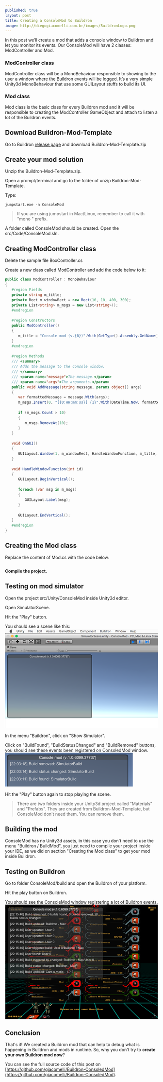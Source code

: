 ```yaml
---
published: true
layout: post
title: Creating a ConsoleMod to Buildron
image: http://diegogiacomelli.com.br/images/BuildronLogo.png
---
```

In this post we’ll create a mod that adds a console window to Buildron and let you monitor its events. Our ConsoleMod will have 2 classes: ModController and Mod.

### ModController class
ModController class will be a MonoBehaviour responsible to showing to the user a window where the Buildron events will be logged. It’s a very simple Unity3d MonoBehaviour that use some GUILayout stuffs to build its UI.

### Mod class
Mod class is the basic class for every Buildron mod and it will be responsible to creating the ModController GameObject and attach to listen a lot of the Buildron events.

## Download Buildron-Mod-Template
Go to Buildron [release page](https://github.com/skahal/Buildron/releases) and download Buildron-Mod-Template.zip

## Create your mod solution
Unzip the Buildron-Mod-Template.zip.

Open a prompt/terminal and go to the folder of unzip Buildron-Mod-Template.

Type:

```shell
jumpstart.exe -n ConsoleMod
```

> If you are using jumpstart in Mac/Linux, remember to call it with "mono " prefix.


A folder called ConsoleMod should be created. Open the src/Code/ConsoleMod.sln.

## Creating ModController class
Delete the sample file BoxController.cs

Create a new class called ModController and add the code below to it:

```csharp
public class ModController : MonoBehaviour
{
   #region Fields
   private string m_title;
   private Rect m_windowRect = new Rect(10, 10, 400, 300);
   private List<string> m_msgs = new List<string>();
   #endregion

   #region Constructors
   public ModController()
   {
      m_title = "Console mod (v.{0})".With(GetType().Assembly.GetName().Version);
   }
   #endregion

   #region Methods    
   /// <summary>
   /// Adds the message to the console window.
   /// </summary>
   /// <param name="message">The message.</param>
   /// <param name="args">The arguments.</param>
   public void AddMessage(string message, params object[] args)
   {
      var formattedMessage = message.With(args);
      m_msgs.Insert(0, "[{0:HH:mm:ss}] {1}".With(DateTime.Now, formattedMessage));

      if (m_msgs.Count > 10)
      {
         m_msgs.RemoveAt(10);
      }
   }

   void OnGUI()
   {
      GUILayout.Window(1, m_windowRect, HandleWindowFunction, m_title, GUILayout.MinWidth(100), GUILayout.MinHeight(100));
   }

   void HandleWindowFunction(int id)
   {
      GUILayout.BeginVertical();

      foreach (var msg in m_msgs)
      {
         GUILayout.Label(msg);
      }

      GUILayout.EndVertical();
   }
   #endregion
}
```

## Creating the Mod class
Replace the content of Mod.cs with the code below:

```csharp

```

**Compile the project.**


## Testing on mod simulator
Open the project src/Unity/ConsoleMod inside Unity3d editor.

Open SimulatorScene.

Hit the "Play" button.

You should see a scene like this:
![](../images/ConsoleMod-SimulationScene-opened.png)

In the menu "Buildron", click on "Show Simulator".

Click on "BuildFound", "BuildStatusChanged" and "BuildRemoved" buttons, you should see these events been registered on ConsoledMod window.
![](../images/ConsoleMod-SimulationScene-events-registered.png)

Hit the "Play" button again to stop playing the scene.

> There are two folders inside your Unity3d project called "Materials" and "Prefabs". They are created from Buildron-Mod-Template, but ConsoleMod don't need them. You can remove them.

## Building the mod
ConsoleMod has no Unity3d assets, in this case you don't need to use the menu "Buildron / BuildMod", you just need to compile your project inside your IDE, as we did on section "Creating the Mod class" to get your mod inside Buildron.

## Testing on Buildron
Go to folder ConsoleMod/build and open the Buildron of your platform.

Hit the play button on Buildron.

You should see the ConsoleMod window registering a lot of Buildron events.
![](../images/ConsoleMod-Buildron.png)

## Conclusion
That's it! We created a Buildron mod that can help to debug what is happening in Buildron and mods in runtime. 
So, why you don't try to **create your own Buildron mod now**?

You can see the full source code of this post on [https://github.com/giacomelli/Buildron-ConsoledMod](https://github.com/giacomelli/Buildron-ConsoledMod).

